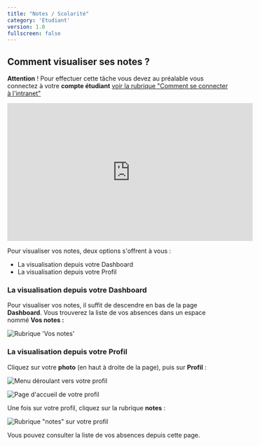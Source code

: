 ```yaml
---
title: "Notes / Scolarité"
category: 'Etudiant'
version: 1.0
fullscreen: false
---
```


## Comment visualiser ses notes ?

**Attention** ! Pour effectuer cette tâche vous devez au préalable vous connectez à votre **compte étudiant** [voir la rubrique "Comment se connecter à l'intranet"](/01-etudiant/01-etudiant)

<iframe width="560" height="315" src="https://www.youtube.com/embed/Lp5hCTO0bQY" title="YouTube video player" frameborder="0" allow="accelerometer; autoplay; clipboard-write; encrypted-media; gyroscope; picture-in-picture" allowfullscreen></iframe>

Pour visualiser vos notes, deux options s'offrent à vous :

* La visualisation depuis votre Dashboard
* La visualisation depuis votre Profil

### La visualisation depuis votre Dashboard

Pour visualiser vos notes, il suffit de descendre en bas de la page **Dashboard**. Vous trouverez la liste de vos absences dans un espace nommé **Vos notes :**

![Rubrique &apos;Vos notes&apos;](/images/etudiants/capture1.jpg)


### La visualisation depuis votre Profil

Cliquez sur votre **photo** \(en haut à droite de la page\),
puis sur **Profil** :

![Menu d&#xE9;roulant vers votre profil](/images/etudiants/capture.png)

![Page d&apos;accueil de votre profil](/images/etudiants/scolarite.jpg)

Une fois sur votre profil, cliquez sur la rubrique **notes** :

![Rubrique &quot;notes&quot; sur votre profil](/images/etudiants/profil_note.jpg)


<alert type="success">

Vous pouvez consulter la liste de vos absences depuis cette page.

</alert>
